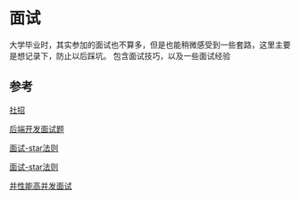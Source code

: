 # 面试
大学毕业时，其实参加的面试也不算多，但是也能稍微感受到一些套路，这里主要是想记录下，防止以后踩坑。
包含面试技巧，以及一些面试经验

## 参考
[社招](https://github.com/aylei/interview)

[后端开发面试题](https://github.com/monklof/Back-End-Developer-Interview-Questions)

[面试-star法则](https://zhuanlan.zhihu.com/p/26558343)

[面试-star法则](http://www.jinwenhr.com/article/index.php?c=show&id=58)

[并性能高并发面试](https://www.cnblogs.com/heartstage/p/3415584.html)
